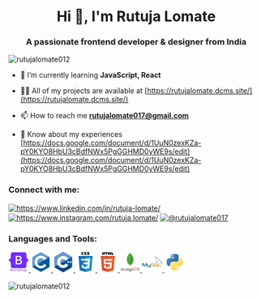 <h1 align="center">Hi 👋, I'm Rutuja Lomate</h1>
<h3 align="center">A passionate frontend developer & designer from India</h3>

<p align="left"> <img src="https://komarev.com/ghpvc/?username=rutujalomate012&label=Profile%20views&color=0e75b6&style=flat" alt="rutujalomate012" /> </p>

- 🌱 I’m currently learning **JavaScript, React**

- 👨‍💻 All of my projects are available at [https://rutujalomate.dcms.site/](https://rutujalomate.dcms.site/)

- 📫 How to reach me **rutujalomate017@gmail.com**

- 📄 Know about my experiences [https://docs.google.com/document/d/1UuN0zexKZa-pY0KYO8HbU3cBdfNWx5PgGGHMD0yWE9s/edit](https://docs.google.com/document/d/1UuN0zexKZa-pY0KYO8HbU3cBdfNWx5PgGGHMD0yWE9s/edit)

<h3 align="left">Connect with me:</h3>
<p align="left">
<a href="https://linkedin.com/in/https://www.linkedin.com/in/rutuja-lomate/" target="blank"><img align="center" src="https://raw.githubusercontent.com/rahuldkjain/github-profile-readme-generator/master/src/images/icons/Social/linked-in-alt.svg" alt="https://www.linkedin.com/in/rutuja-lomate/" height="30" width="40" /></a>
<a href="https://instagram.com/https://www.instagram.com/rutuja.lomate/" target="blank"><img align="center" src="https://raw.githubusercontent.com/rahuldkjain/github-profile-readme-generator/master/src/images/icons/Social/instagram.svg" alt="https://www.instagram.com/rutuja.lomate/" height="30" width="40" /></a>
<a href="https://medium.com/@rutujalomate017" target="blank"><img align="center" src="https://raw.githubusercontent.com/rahuldkjain/github-profile-readme-generator/master/src/images/icons/Social/medium.svg" alt="@rutujalomate017" height="30" width="40" /></a>
</p>

<h3 align="left">Languages and Tools:</h3>
<p align="left"> <a href="https://getbootstrap.com" target="_blank" rel="noreferrer"> <img src="https://raw.githubusercontent.com/devicons/devicon/master/icons/bootstrap/bootstrap-plain-wordmark.svg" alt="bootstrap" width="40" height="40"/> </a> <a href="https://www.cprogramming.com/" target="_blank" rel="noreferrer"> <img src="https://raw.githubusercontent.com/devicons/devicon/master/icons/c/c-original.svg" alt="c" width="40" height="40"/> </a> <a href="https://www.w3schools.com/cpp/" target="_blank" rel="noreferrer"> <img src="https://raw.githubusercontent.com/devicons/devicon/master/icons/cplusplus/cplusplus-original.svg" alt="cplusplus" width="40" height="40"/> </a> <a href="https://www.w3schools.com/css/" target="_blank" rel="noreferrer"> <img src="https://raw.githubusercontent.com/devicons/devicon/master/icons/css3/css3-original-wordmark.svg" alt="css3" width="40" height="40"/> </a> <a href="https://www.w3.org/html/" target="_blank" rel="noreferrer"> <img src="https://raw.githubusercontent.com/devicons/devicon/master/icons/html5/html5-original-wordmark.svg" alt="html5" width="40" height="40"/> </a> <a href="https://www.mongodb.com/" target="_blank" rel="noreferrer"> <img src="https://raw.githubusercontent.com/devicons/devicon/master/icons/mongodb/mongodb-original-wordmark.svg" alt="mongodb" width="40" height="40"/> </a> <a href="https://www.mysql.com/" target="_blank" rel="noreferrer"> <img src="https://raw.githubusercontent.com/devicons/devicon/master/icons/mysql/mysql-original-wordmark.svg" alt="mysql" width="40" height="40"/> </a> <a href="https://www.python.org" target="_blank" rel="noreferrer"> <img src="https://raw.githubusercontent.com/devicons/devicon/master/icons/python/python-original.svg" alt="python" width="40" height="40"/> </a> </p>

<p><img align="center" src="https://github-readme-stats.vercel.app/api/top-langs?username=rutujalomate012&show_icons=true&locale=en&layout=compact" alt="rutujalomate012" /></p>

